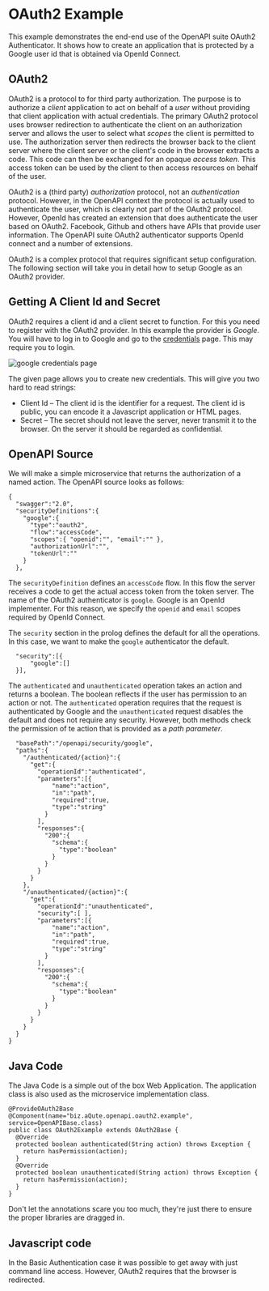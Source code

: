 # OAuth2 Example

This example demonstrates the end-end use of the OpenAPI suite OAuth2 Authenticator. It shows how to create an application that is protected by a Google user id that is obtained via OpenId Connect.

## OAuth2

OAuth2 is a protocol to for third party authorization. The purpose is to authorize a _client_ application to act on behalf of a _user_ without providing that client application with actual credentials. The primary OAuth2 protocol uses browser redirection to authenticate the client on an authorization server and allows the user to select what _scopes_ the client is permitted to use. The authorization server then redirects the browser back to the client server where the client server or the client's code in the browser extracts a code. This code can then be exchanged for an opaque _access token_. This access token can be used by the client to then access resources on behalf of the user.

OAuth2 is a (third party) _authorization_ protocol, not an _authentication_ protocol. However, in the OpenAPI context the protocol is actually used to authenticate the user, which is clearly not part of the OAuth2 protocol. However, OpenId has created an extension that does authenticate the user based on OAuth2. Facebook, Github and others have APIs that provide user information. The OpenAPI suite OAuth2 authenticator supports OpenId connect and a number of extensions.

OAuth2 is a complex protocol that requires significant setup configuration. The following section will take you in detail how to setup Google as an OAuth2 provider.

## Getting A Client Id and Secret

OAuth2 requires a client id and a client secret to function. For this you need to register with the OAuth2 provider. In this example the provider is _Google_. You will have to log in to Google and go to the [credentials](https://console.developers.google.com/apis/credentials) page. This may require you to login.

![google credentials page](https://user-images.githubusercontent.com/200494/28531364-ecb2e8a0-7096-11e7-8966-ab3483890ef9.png)

The given page allows you to create new credentials. This will give you two hard to read strings:

* Client Id – The client id is the identifier for a request. The client id is public, you can encode it a Javascript application or HTML pages.
* Secret – The secret should not leave the server, never transmit it to the browser. On the server it should be regarded as confidential.

## OpenAPI Source

We will make a simple microservice that returns the authorization of a named action. The OpenAPI source looks as follows:

	{
	  "swagger":"2.0",
	  "securityDefinitions":{
	    "google":{
	      "type":"oauth2",
	      "flow":"accessCode",
	      "scopes":{ "openid":"", "email":"" },
	      "authorizationUrl":"",
	      "tokenUrl":""
	    }
	  },

The `securityDefinition` defines an `accessCode` flow. In this flow the server receives a code to get the actual access token from the token server. The name of the OAuth2 authenticator is `google`. Google is an OpenId implementer. For this reason, we specify the `openid` and `email` scopes required by OpenId Connect.

The `security` section in the prolog defines the default for all the operations. In this case, we want to make the `google` authenticator the default.

	  "security":[{
	      "google":[]
	  }],


The `authenticated` and `unauthenticated` operation takes an action and returns a boolean. The boolean reflects if the user has permission to an action or not. The `authenticated`  operation requires that the request is authenticated by Google and the  `unauthenticated` request disables the default and does not require any security. However, both methods check the permission of te action that is provided as a _path parameter_.

	  "basePath":"/openapi/security/google",
	  "paths":{
	    "/authenticated/{action}":{
	      "get":{
	        "operationId":"authenticated",
	        "parameters":[{
	            "name":"action",
	            "in":"path",
	            "required":true,
	            "type":"string"
	          }
	        ],
	        "responses":{
	          "200":{
	            "schema":{
	              "type":"boolean"
	            }
	          }
	        }
	      }
	    },
	    "/unauthenticated/{action}":{
	      "get":{
	        "operationId":"unauthenticated",
	        "security":[ ],
	        "parameters":[{
	            "name":"action",
	            "in":"path",
	            "required":true,
	            "type":"string"
	          }
	        ],
	        "responses":{
	          "200":{
	            "schema":{
	              "type":"boolean"
	            }
	          }
	        }
	      }
	    }
	  }
	}

## Java Code

The Java Code is a simple out of the box Web Application. The application class is also used as the microservice implementation class.

	@ProvideOAuth2Base
	@Component(name="biz.aQute.openapi.oauth2.example", service=OpenAPIBase.class)
	public class OAuth2Example extends OAuth2Base {
	  @Override
	  protected boolean authenticated(String action) throws Exception {
	    return hasPermission(action);
	  }
	  @Override
	  protected boolean unauthenticated(String action) throws Exception {
	    return hasPermission(action);
	  }
	}

 Don't let the annotations scare you too much, they're just there to ensure the proper libraries are dragged in.

## Javascript code

In the Basic Authentication case it was possible to get away with just command line access. However, OAuth2 requires that the browser is redirected.

